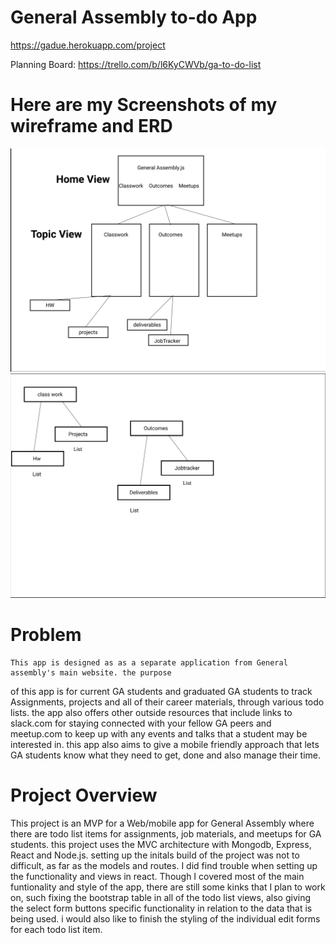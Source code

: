 # General Assembly to-do App

https://gadue.herokuapp.com/project

Planning Board: https://trello.com/b/l6KyCWVb/ga-to-do-list


# Here are my Screenshots of my wireframe and ERD
![pic1](screenshots/Wireframe.png)
![pic2](screenshots/ERD.png)


# Problem

    This app is designed as as a separate application from General assembly's main website. the purpose
of this app is for current GA students and graduated GA students to track Assignments, projects and all of their 
career materials, through various todo lists. the app also offers other outside resources that include links to slack.com for staying
connected with your fellow GA peers and meetup.com to keep up with any events and talks that a student may be interested in. this app also aims to give a mobile friendly approach that lets GA students know what they need to get, done and also manage their time.

# Project Overview

This project is an MVP for a Web/mobile app for General Assembly where there are todo list items for assignments, job materials, and meetups for GA students. this project uses the MVC architecture with Mongodb, Express, React and Node.js. setting up the initals build of the project was not to difficult, as far as the models and routes. I did find trouble when setting up the functionality and views in react. Though I covered most of the main funtionality and style of the app, there are still some kinks that I plan to work on, such fixing the bootstrap table in all of the todo list views, also giving the select form buttons specific functionality in relation to the data that is being used. i would also like to finish the styling of the individual edit forms for each todo list item.






